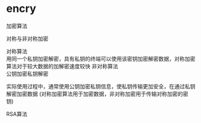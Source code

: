 # encry
加密算法

对称与非对称加密

对称算法    
用同一个私钥加密解密，具有私钥的终端可以使用该密钥加密解密数据，对称加密算法对于较大数据的加解密速度较快
非对称算法  
公钥加密私钥解密

实际使用过程中，通常使用公钥加密私钥信息，使私钥传输更加安全，在通过私钥解密加密数据
  (对称加密算法用于加密数据，非对称加密用于传输对称加密的密钥)
  
  
RSA算法
